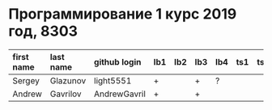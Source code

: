 # Программирование 1 курс 2019 год, 8303
| first name   | last name   | github login   | lb1   | lb2   | lb3   | lb4   | ts1   | ts2   | tp   | pj   |
|:-------------|:------------|:---------------|:------|:------|:------|:------|:------|:------|:-----|:-----|
| Sergey       | Glazunov    | light5551      | +     |       | +     | ?     |       |       |      |      |
| Andrew       | Gavrilov    | AndrewGavril   | +     |       | +     |       |       |       |      |      |
